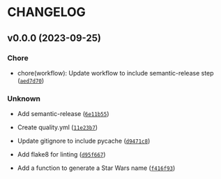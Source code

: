 # CHANGELOG



## v0.0.0 (2023-09-25)

### Chore

* chore(workflow): Update workflow to include semantic-release step ([`aed7d70`](https://github.com/mjonjones-veygo/scifinames/commit/aed7d7014fe669ca5d92f84acf3e2bfcbcec3e48))

### Unknown

* Add semantic-release ([`6e11b55`](https://github.com/mjonjones-veygo/scifinames/commit/6e11b55b49059fce79b1157434a16160e9989f44))

* Create quality.yml ([`11e23b7`](https://github.com/mjonjones-veygo/scifinames/commit/11e23b78c01a69ffa42ee1fdff9a4938c7f6324b))

* Update gitignore to include pycache ([`d9471c8`](https://github.com/mjonjones-veygo/scifinames/commit/d9471c8ac1a7b65c34bad0dfd6246a9fc3d0a4c1))

* Add flake8 for linting ([`d95f667`](https://github.com/mjonjones-veygo/scifinames/commit/d95f6671eb3dd5de6b1114b835f4bd00e0e4d80a))

* Add a function to generate a Star Wars name ([`f416f93`](https://github.com/mjonjones-veygo/scifinames/commit/f416f9399bc984395dc3a4ebc61c8d09ff5fa2f0))
